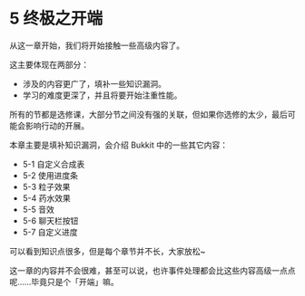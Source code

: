 # 5 终极之开端

从这一章开始，我们将开始接触一些高级内容了。

这主要体现在两部分：

- 涉及的内容更广了，填补一些知识漏洞。
- 学习的难度更深了，并且将要开始注重性能。

所有的节都是选修课，大部分节之间没有强的关联，但如果你选修的太少，最后可能会影响行动的开展。

本章主要是填补知识漏洞，会介绍 Bukkit 中的一些其它内容：

- 5-1 自定义合成表
- 5-2 使用进度条
- 5-3 粒子效果
- 5-4 药水效果
- 5-5 音效
- 5-6 聊天栏按钮
- 5-7 自定义进度

可以看到知识点很多，但是每个章节并不长，大家放松~

这一章的内容并不会很难，甚至可以说，也许事件处理都会比这些内容高级一点点呢……毕竟只是个「开端」嘛。

